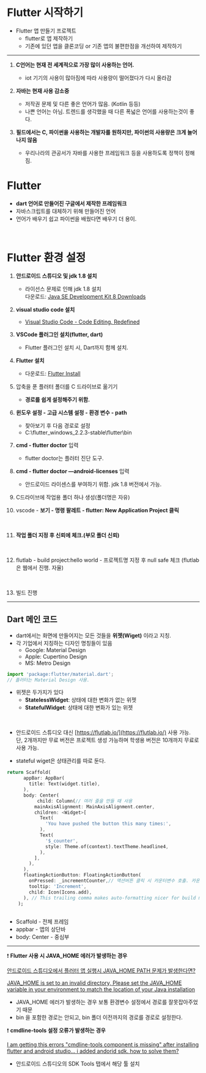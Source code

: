 # Flutter 시작하기

- Flutter 앱 만들기 프로젝트
    - flutter로 앱 제작하기
    - 기존에 있던 앱을 클론코딩 or 기존 앱의 불편한점을 개선하여 제작하기
- - - 
1. **C언어는 현재 전 세계적으로 가장 많이 사용하는 언어.**
    - iot 기기의 사용이 많아짐에 따라 사용량이 떨어졌다가 다시 올라감<br/>

2. **자바는 현재 사용 감소중**
    - 저작권 문제 및 다른 좋은 언어가 많음. (Kotlin 등등)
    - 나쁜 언어는 아님. 트렌드를 생각했을 때 다른 폭넓은 언어를 사용하는것이 좋다.<br/>

3. **필드에서는 C, 파이썬을 사용하는 개발자를 원하지만, 파이썬의 사용량은 크게 늘어나지 않음**
    - 우리나라의 관공서가 자바를 사용한 프레임워크 등을 사용하도록 정책이 정해짐.

# Flutter
- **dart 언어로 만들어진 구글에서 제작한 프레임워크**
- 자바스크립트를 대체하기 위해 만들어진 언어
- 언어가 배우기 쉽고 파이썬을 배웠다면 배우기 더 용이.
<br/>

# Flutter 환경 설정

1. **안드로이드 스튜디오 및 jdk 1.8 설치**
    - 라이선스 문제로 인해 jdk 1.8 설치  
    다운로드: [Java SE Development Kit 8 Downloads](https://www.oracle.com/kr/java/technologies/javase/javase-jdk8-downloads.html)

2. **visual studio code 설치**   
    - [Visual Studio Code - Code Editing. Redefined](https://code.visualstudio.com/)

3. **VSCode 플러그인 설치(flutter, dart)**
    - Flutter 플러그인 설치 시, Dart까지 함께 설치.

4. **Flutter 설치**
    - 다운로드: [Flutter Install](https://flutter.dev/docs/get-started/install)

5. 압축을 푼 플러터 폴더를 C 드라이브로 옮기기
    - **경로를 쉽게 설정해주기 위함.**

6. **윈도우 설정 - 고급 시스템 설정 - 환경 변수 - path**
    - 찾아보기 후 다음 경로로 설정
    - C:\flutter_windows_2.2.3-stable\flutter\bin

7. **cmd - flutter doctor** 입력
    - flutter doctor는 플러터 진단 도구.

8. **cmd - 
flutter doctor —android-licenses** 입력
    - 안드로이드 라이센스를 부여하기 위함. jdk 1.8 버전에서 가능.   

9. C드라이브에 작업용 폴더 하나 생성(폴더명은 자유)   

10. vscode - **보기 - 명령 팔레트 - flutter: New Application Project 클릭**
<br/>

11. **작업 폴더 지정 후 신뢰에 체크.(부모 폴더 신뢰)**
<br/>

12. flutlab - build project:hello world - 프로젝트명 지정 후 null safe 체크 (flutlab은 웹에서 진행. 자율)
<br/>

13. 빌드 진행
- - - 
## Dart 메인 코드
- dart에서는 화면에 만들어지는 모든 것들을 **위젯(Wiget)** 이라고 지칭.
- 각 기업에서 지칭하는 디자인 명칭들이 있음   
    - Google: Material Design   
    - Apple: Cupertino Design   
    - MS: Metro Design   

```jsx
import 'package:flutter/material.dart';
// 플러터는 Material Design 사용.
```

- 위젯은 두가지가 있다   
    - **StatelessWidget**: 상태에 대한 변화가 없는 위젯   
    - **StatefulWidget**: 상태에 대한 변화가 있는 위젯   
<br/>

- 안드로이드 스튜디오 대신 [https://flutlab.io/](https://flutlab.io/) 사용 가능.   
단, 2개까지만 무료 버전은 프로젝트 생성 가능하며
학생용 버전은 10개까지 무료로 사용 가능.

- stateful wiget은 상태관리를 따로 둔다.

```dart
return Scaffold(
      appBar: AppBar(
        title: Text(widget.title),
      ),
      body: Center(
	       child: Column(// 여러 줄을 만들 때 사용
          mainAxisAlignment: MainAxisAlignment.center,
          children: <Widget>[
            Text(
              'You have pushed the button this many times:',
            ),
            Text(
              '$_counter',
              style: Theme.of(context).textTheme.headline4,
            ),
          ],
        ),
      ),
      floatingActionButton: FloatingActionButton(
        onPressed: _incrementCounter,// 액션버튼 클릭 시 카운터변수 호출. 카운터 증가. 상태 변화
        tooltip: 'Increment',
        child: Icon(Icons.add),
      ), // This trailing comma makes auto-formatting nicer for build methods.
    );
  
```

- Scaffold - 전체 프레임
- appbar - 앱의 상단바
- body: Center - 중심부
- - - 
❗ **Flutter 사용 시 JAVA_HOME 에러가 발생하는 경우**

[안드로이드 스튜디오에서 플러터 앱 실행시 JAVA_HOME PATH 문제가 발생한다면?](https://www.androidhuman.com/2021-05-28-flutter_android_studio_not_installed)

[JAVA_HOME is set to an invalid directory, Please set the JAVA_HOME variable in your environment to match the location of your Java installation](https://stackoverflow.com/questions/66984617/java-home-is-set-to-an-invalid-directory-please-set-the-java-home-variable-in-y)

- JAVA_HOME 에러가 발생하는 경우 보통 환경변수 설정에서 경로를 잘못잡아주었기 때문
- bin 을 포함한 경로는 안되고, bin 폴더 이전까지의 경로를 경로로 설정한다.

❗ **cmdline-tools 설정 오류가 발생하는 경우**

[I am getting this errors "cmdline-tools component is missing" after installing flutter and android studio... i added andorid sdk. how to solve them?](https://stackoverflow.com/questions/68236007/i-am-getting-this-errors-cmdline-tools-component-is-missing-after-installing-f)

- 안드로이드 스튜디오의 SDK Tools 탭에서 해당 툴 설치
